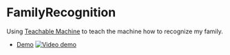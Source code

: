 # FamilyRecognition

Using [Teachable Machine](https://teachablemachine.withgoogle.com/train/image) to teach the machine how to recognize my family.

* [Demo](https://engpetarmarinov.github.io/FamilyRecognition/)
[![Video demo](https://engpetarmarinov.github.io/FamilyRecognition/video/demo.png)](https://youtu.be/-qxEi2E039E)
